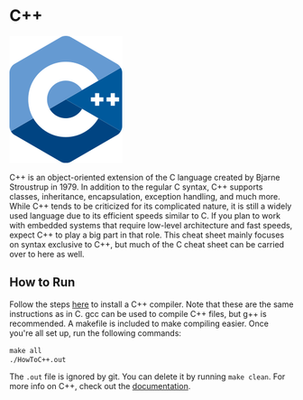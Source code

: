 # C++
![C++ Logo](img-c++.png)

C++ is an object-oriented extension of the C language created by Bjarne Stroustrup in 1979. In addition to the regular C syntax, C++ supports classes, inheritance, encapsulation, exception handling, and much more. While C++ tends to be criticized for its complicated nature, it is still a widely used language due to its efficient speeds similar to C. If you plan to work with embedded systems that require low-level architecture and fast speeds, expect C++ to play a big part in that role. This cheat sheet mainly focuses on syntax exclusive to C++, but much of the C cheat sheet can be carried over to here as well.

## How to Run
Follow the steps [here](https://www.guru99.com/c-gcc-install.html) to install a C++ compiler. Note that these are the same instructions as in C. gcc can be used to compile C++ files, but g++ is recommended. A makefile is included to make compiling easier. Once you're all set up, run the following commands:
```
make all
./HowToC++.out
```

The `.out` file is ignored by git. You can delete it by running `make clean`. For more info on C++, check out the [documentation](https://devdocs.io/cpp/).
